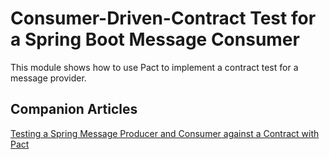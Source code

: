 # Consumer-Driven-Contract Test for a Spring Boot Message Consumer

This module shows how to use Pact to implement a contract test for a message provider.

## Companion Articles
[Testing a Spring Message Producer and Consumer against a Contract with Pact](https://reflectoring.io/cdc-pact-messages/)

